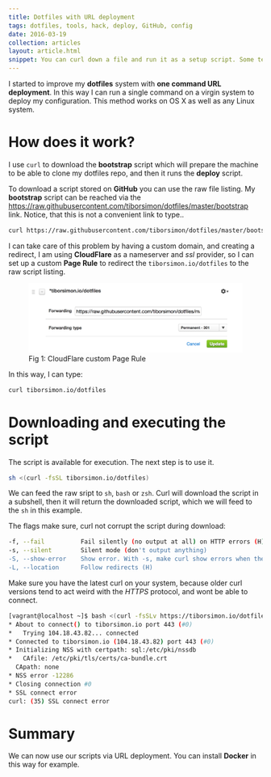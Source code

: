 ```yaml
---
title: Dotfiles with URL deployment
tags: dotfiles, tools, hack, deploy, GitHub, config
date: 2016-03-19
collection: articles
layout: article.html
snippet: You can curl down a file and run it as a setup script. Some tech companies use this approach too.
---
```


I started to improve my __dotfiles__ system with __one command URL deployment__. In this way I can run a single command on a virgin system to deploy my configuration. This method works on OS X as well as any Linux system.

# How does it work?

I use `curl` to download the __bootstrap__ script which will prepare the machine to be able to clone my dotfiles repo, and then it runs the __deploy__ script.

To download a script stored on __GitHub__ you can use the raw file listing. My __bootstrap__ script can be reached via the <a href="https://raw.githubusercontent.com/tiborsimon/dotfiles/master/bootstrap" target="_blank">https://raw.githubusercontent.com/tiborsimon/dotfiles/master/bootstrap</a> link. Notice, that this is not a convenient link to type..

``` bash
curl https://raw.githubusercontent.com/tiborsimon/dotfiles/master/bootstrap
```

I can take care of this problem by having a custom domain, and creating a redirect, I am using __CloudFlare__ as a nameserver and _ssl_ provider, so I can set up a custom __Page Rule__ to redirect the `tiborsimon.io/dotfiles` to the raw script listing.

<figure>
  <img src="/assets/images/articles/dotfiles/custom-page-forward-rule.png" alt="CloudFlare custom Page Rule">
  <figcaption>Fig 1: CloudFlare custom Page Rule</figcaption>
</figure>

In this way, I can type:

``` bash
curl tiborsimon.io/dotfiles
```

# Downloading and executing the script

The script is available for execution. The next step is to use it.

``` bash
sh <(curl -fsSL tiborsimon.io/dotfiles)
```

We can feed the raw sript to `sh`, `bash` or `zsh`. Curl will download the script in a subshell, then it will return the downloaded script, which we will feed to the `sh` in this example.

The flags make sure, curl not corrupt the script during download:

``` bash
-f, --fail          Fail silently (no output at all) on HTTP errors (H)
-s, --silent        Silent mode (don't output anything)
-S, --show-error    Show error. With -s, make curl show errors when they occur
-L, --location      Follow redirects (H)
```

Make sure you have the latest curl on your system, because older curl versions tend to act weird with the _HTTPS_ protocol, and wont be able to connect.

``` bash
[vagrant@localhost ~]$ bash <(curl -fsSLv https://tiborsimon.io/dotfiles)
* About to connect() to tiborsimon.io port 443 (#0)
*   Trying 104.18.43.82... connected
* Connected to tiborsimon.io (104.18.43.82) port 443 (#0)
* Initializing NSS with certpath: sql:/etc/pki/nssdb
*   CAfile: /etc/pki/tls/certs/ca-bundle.crt
  CApath: none
* NSS error -12286
* Closing connection #0
* SSL connect error
curl: (35) SSL connect error
```

# Summary

We can now use our scripts via URL deployment. You can install __Docker__ in this way for example.

